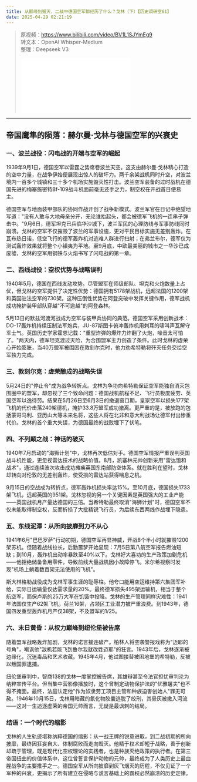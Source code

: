 ```yaml
---
title: 从巅峰到毁灭，二战中德国空军都经历了什么？戈林（下）【历史调研室61】
date: 2025-04-29 02:21:19
---
```


> 原视频：https://www.bilibili.com/video/BV1L1SJYmEg9<br>转文本：OpenAI Whisper-Medium<br>整理：Deepseek V3
>
> <iframe src="//player.bilibili.com/player.html?bvid=BV1L1SJYmEg9&autoplay=0" scrolling="no" border="0" frameborder="no" framespacing="0" allowfullscreen="true"></iframe>

---

## 帝国鹰隼的陨落：赫尔曼·戈林与德国空军的兴衰史

### 一、波兰战役：闪电战的开端与空军的崛起

1939年9月1日，德国空军以雷霆之势席卷波兰天空。这支由赫尔曼·戈林精心打造的空中力量，在战争伊始便展现出惊人的破坏力。两千余架战机同时升空，对波兰境内一百多个城镇和三十多个机场实施毁灭性打击。波兰空军装备的过时战机在德国先进的梅塞施密特Bf-109战斗机面前毫无还手之力，制空权在开战首日便易主。

德国空军与地面装甲部队的协同作战开创了战争新模式。波兰军官在日记中绝望地写道："没有人敢与大地母亲分开，无论谁抬起头，都会被德军飞机的一连串子弹击中。"9月6日，德军坦克已兵临华沙城下，波兰军民的心理防线与军事防线同时崩溃。戈林的空军不仅摧毁了波兰的军事设施，更对平民目标实施无差别轰炸。在瓦布热日诺，低空飞行的德军轰炸机对逃难人群进行扫射；在弗兰布尔，德军仅为测试轰炸效果就将整个小镇夷为平地。至9月底，中欧最美丽的城市之一华沙已成废墟，戈林的空军用钢铁与火焰书写了闪电战的第一章。

### 二、西线战役：空权优势与战略误判

1940年5月，德国在西线发动攻势。尽管盟军在师级部队、坦克和火炮数量上占优，但戈林的空军提供了决定性优势：德国拥有5178架战机，远超法国的1200架和英国驻法空军的730架。这种压倒性优势在阿登突破中发挥关键作用，德军战机成功掩护装甲部队穿越"不可逾越"的阿登森林。

5月13日的默兹河渡河战成为空军与装甲兵协同的典范。德国空军采用创新战术：DO-17轰炸机持续压制法军炮兵，JU-87斯图卡俯冲轰炸机用刺耳的啸叫声瓦解守军士气。英国历史学家霍恩记载："重型炸弹的爆炸力炸翻了火炮，噪音太可怕了。"两天内，德军坦克渡过天险，为合围盟军主力创造了条件。此时戈林的虚荣心开始膨胀，当40万盟军被围困在敦刻尔克时，他力劝希特勒将歼灭任务交给空军独力完成。

### 三、敦刻尔克：虚荣酿成的战略失误

5月24日的"停止令"成为战争转折点。戈林为争功向希特勒保证空军能独自消灭包围圈中的盟军，却忽视了三个致命问题：德国战机航程不足、飞行员极度疲劳、英国空军以逸待劳。结果在5月26日至6月3日的撤退窗口期，皇家空军以损失177架飞机的代价击落240架德机，掩护33.8万盟军成功撤离。更严重的是，被放跑的包括蒙哥马利、亚历山大等未来名将，这些人将在北非和意大利战场让德军付出惨重代价。戈林的首个重大失误，为德国最终的战败埋下了伏笔。

### 四、不列颠之战：神话的破灭

1940年7月启动的"海狮计划"中，戈林再次低估对手。德国空军情报严重误判英国战斗机性能，更忽视雷达技术的战略价值。8月，凯塞林元帅创新采用"雷达饱和战术"，通过连续波次攻击成功瘫痪英国东南部防空体系。就在胜利在望时，戈林却转向对伦敦的无差别轰炸，使受损的雷达站获得喘息之机。

9月15日的空战成为转折点，德军轰炸机损失率达15%。至10月底，德国损失1733架飞机，远超英国的951架。戈林忽视的另一个关键因素是英国强大的工业产能——英国战机月产量达德国的三倍。当希特勒最终取消"海狮计划"时，德国空军不仅未能取得制空权，反而折损了大批精锐飞行员，为后续东西两线作战埋下隐患。

### 五、东线泥潭：从所向披靡到力不从心

1941年6月"巴巴罗萨"行动初期，德国空军再显神威，开战8个半小时就摧毁1200架苏机。但随着战线拉长，后勤噩梦开始显现：7月5日第八航空军报告燃油短缺；到10月，轰炸机出动率暴跌至40%以下。戈林好大喜功的生产政策加剧危机——他拒绝储备备用零件，导致前线大量战机因小故障停飞。米尔希视察时发现"机场上躺着数百架无法使用的飞机"。

斯大林格勒战役成为戈林军事生涯的耻辱柱。他夸口能用空运维持第六集团军补给，实际日运输量仅达需求量的20%。最终德军损失495架运输机，相当于整个航空军，而保卢斯的25万大军在饥饿中投降。戈林的生产管理同样灾难性：1941年法国仅生产62架飞机，荷兰16架，占领区工业潜力被严重浪费。到1943年，德国四发重型轰炸机月产仅38架，不及盟军的1/25。

### 六、末日黄昏：从权力巅峰到纽伦堡被告席

随着盟军战略轰炸加剧，戈林的诺言接连破产。柏林人将空袭警报戏称为"迈耶的号角"，嘲讽他"敌机若能飞到鲁尔我就改姓迈耶"的狂言。1943年后，戈林逐渐被边缘化，沉迷毒品和艺术收藏。1945年4月，他试图接替被困地堡的希特勒，反被以叛国罪逮捕。

纽伦堡审判中，智商138的戈林一度掌控被告席，其雄辩甚至令法官担忧审判沦为纳粹宣传平台。但当集中营影像播放时，这个曾制定动物保护法的"优雅屠夫"也不得不掩面。最终，法庭认定他"作为奴隶劳工项目主管和种族迫害创始人"罪无可赦。1946年10月15日，戈林用暗藏的氰化物胶囊逃脱了绞刑，其骨灰被撒入河流——这对一生追逐虚荣的帝国元帅而言，无疑是最讽刺的结局。

### 结语：一个时代的缩影

戈林的人生轨迹堪称纳粹德国的缩影：从一战王牌的锐意进取，到二战初期的所向披靡，最终因狂妄自大、体制腐败而走向毁灭。他精于权术却短于战略，善于创新却疏于管理，既是现代化空权理论的实践者，也是种族灭绝政策的执行者。在第三帝国扭曲的价值体系中，这位曾誓言保护动物的元帅，最终成为了人类历史上最血腥战争的主要推手之一。德国空军从所向披靡到灰飞烟灭的历程，不仅见证了一个军种的兴衰，更揭示了所有建立在侵略与谎言基础上的霸权必然崩溃的历史定律。